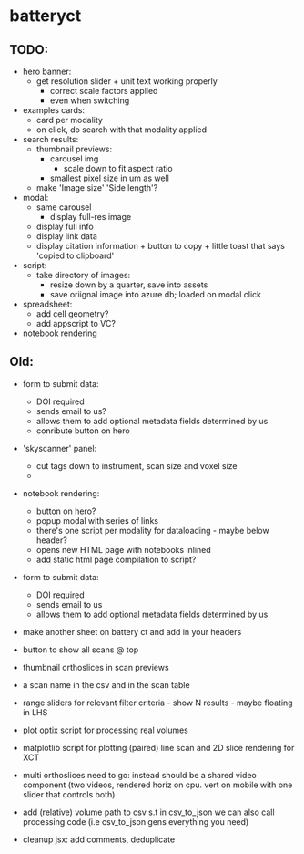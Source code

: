 # batteryct

## TODO:

- hero banner:
  - get resolution slider + unit text working properly
    - correct scale factors applied
    - even when switching
- examples cards:
  - card per modality
  - on click, do search with that modality applied
- search results:
  - thumbnail previews:
    - carousel img
      - scale down to fit aspect ratio
    - smallest pixel size in um as well
  - make 'Image size' 'Side length'?
- modal:
  - same carousel
    - display full-res image
  - display full info
  - display link data
  - display citation information + button to copy + little toast that says 'copied to clipboard'
- script:
  - take directory of images:
    - resize down by a quarter, save into assets
    - save oriignal image into azure db; loaded on modal click
- spreadsheet:
  - add cell geometry?
  - add appscript to VC?
- notebook rendering

## Old:

- form to submit data:
  - DOI required
  - sends email to us?
  - allows them to add optional metadata fields determined by us
  - conribute button on hero
- 'skyscanner' panel:
  - cut tags down to instrument, scan size and voxel size
  -
- notebook rendering:

  - button on hero?
  - popup modal with series of links
  - there's one script per modality for dataloading - maybe below header?
  - opens new HTML page with notebooks inlined
  - add static html page compilation to script?

- form to submit data:
  - DOI required
  - sends email to us
  - allows them to add optional metadata fields determined by us
- make another sheet on battery ct and add in your headers
- button to show all scans @ top
- thumbnail orthoslices in scan previews
- a scan name in the csv and in the scan table
- range sliders for relevant filter criteria - show N results - maybe floating in LHS
- plot optix script for processing real volumes
- matplotlib script for plotting (paired) line scan and 2D slice rendering for XCT
- multi orthoslices need to go: instead should be a shared video component (two videos, rendered horiz on cpu. vert on mobile with one slider that controls both)
- add (relative) volume path to csv s.t in csv_to_json we can also call processing code (i.e csv_to_json gens everything you need)
- cleanup jsx: add comments, deduplicate
